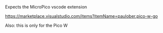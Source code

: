 
Expects the MicroPico vscode extension

https://marketplace.visualstudio.com/items?itemName=paulober.pico-w-go

Also: this is only for the Pico W
